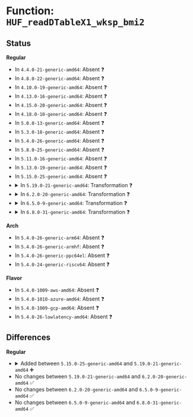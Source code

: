 # Function: <code>HUF_readDTableX1_wksp_bmi2</code>

## Status
<b>Regular</b>
<ul>
<li>
In <code>4.4.0-21-generic-amd64</code>: Absent ❓
</li>
<li>
In <code>4.8.0-22-generic-amd64</code>: Absent ❓
</li>
<li>
In <code>4.10.0-19-generic-amd64</code>: Absent ❓
</li>
<li>
In <code>4.13.0-16-generic-amd64</code>: Absent ❓
</li>
<li>
In <code>4.15.0-20-generic-amd64</code>: Absent ❓
</li>
<li>
In <code>4.18.0-10-generic-amd64</code>: Absent ❓
</li>
<li>
In <code>5.0.0-13-generic-amd64</code>: Absent ❓
</li>
<li>
In <code>5.3.0-18-generic-amd64</code>: Absent ❓
</li>
<li>
In <code>5.4.0-26-generic-amd64</code>: Absent ❓
</li>
<li>
In <code>5.8.0-25-generic-amd64</code>: Absent ❓
</li>
<li>
In <code>5.11.0-16-generic-amd64</code>: Absent ❓
</li>
<li>
In <code>5.13.0-19-generic-amd64</code>: Absent ❓
</li>
<li>
In <code>5.15.0-25-generic-amd64</code>: Absent ❓
</li>
<li>
<details>
<summary>In <code>5.19.0-21-generic-amd64</code>: Transformation ❓</summary>

```c
size_t HUF_readDTableX1_wksp_bmi2(HUF_DTable * DTable, const void * src, size_t srcSize, void * workSpace, size_t wkspSize, int bmi2)
```

```json
{
  "name": "HUF_readDTableX1_wksp_bmi2",
  "collision_type": "Unique Global",
  "inline_type": "No",
  "funcs": [
    {
      "addr": 0,
      "name": "HUF_readDTableX1_wksp_bmi2",
      "external": true,
      "loc": "lib/zstd/decompress/huf_decompress.c:147",
      "file": "lib/zstd/decompress/huf_decompress.c",
      "inline": "seen, unknown",
      "caller_inline": [],
      "caller_func": [
        "lib/zstd/decompress/huf_decompress.c:HUF_decompress1X1_DCtx_wksp_bmi2",
        "lib/zstd/decompress/huf_decompress.c:HUF_decompress1X_DCtx_wksp",
        "lib/zstd/decompress/huf_decompress.c:HUF_decompress4X_hufOnly_wksp"
      ]
    }
  ],
  "symbols": [
    {
      "addr": 18446744071594194492,
      "name": "HUF_readDTableX1_wksp_bmi2.cold",
      "section": ".text",
      "bind": "STB_LOCAL",
      "size": 39
    },
    {
      "addr": 18446744071586507664,
      "name": "HUF_readDTableX1_wksp_bmi2",
      "section": ".text",
      "bind": "STB_GLOBAL",
      "size": 1829
    }
  ]
}
```
</details>
</li>
<li>
<details>
<summary>In <code>6.2.0-20-generic-amd64</code>: Transformation ❓</summary>

```c
size_t HUF_readDTableX1_wksp_bmi2(HUF_DTable * DTable, const void * src, size_t srcSize, void * workSpace, size_t wkspSize, int bmi2)
```

```json
{
  "name": "HUF_readDTableX1_wksp_bmi2",
  "collision_type": "Unique Global",
  "inline_type": "No",
  "funcs": [
    {
      "addr": 0,
      "name": "HUF_readDTableX1_wksp_bmi2",
      "external": true,
      "loc": "lib/zstd/decompress/huf_decompress.c:338",
      "file": "lib/zstd/decompress/huf_decompress.c",
      "inline": "seen, unknown",
      "caller_inline": [],
      "caller_func": [
        "lib/zstd/decompress/huf_decompress.c:HUF_decompress1X1_DCtx_wksp_bmi2",
        "lib/zstd/decompress/huf_decompress.c:HUF_decompress1X_DCtx_wksp",
        "lib/zstd/decompress/huf_decompress.c:HUF_decompress4X_hufOnly_wksp"
      ]
    }
  ],
  "symbols": [
    {
      "addr": 18446744071596192729,
      "name": "HUF_readDTableX1_wksp_bmi2.cold",
      "section": ".text",
      "bind": "STB_LOCAL",
      "size": 39
    },
    {
      "addr": 18446744071587703520,
      "name": "HUF_readDTableX1_wksp_bmi2",
      "section": ".text",
      "bind": "STB_GLOBAL",
      "size": 1945
    }
  ]
}
```
</details>
</li>
<li>
<details>
<summary>In <code>6.5.0-9-generic-amd64</code>: Transformation ❓</summary>

```c
size_t HUF_readDTableX1_wksp_bmi2(HUF_DTable * DTable, const void * src, size_t srcSize, void * workSpace, size_t wkspSize, int bmi2)
```

```json
{
  "name": "HUF_readDTableX1_wksp_bmi2",
  "collision_type": "Unique Global",
  "inline_type": "No",
  "funcs": [
    {
      "addr": 0,
      "name": "HUF_readDTableX1_wksp_bmi2",
      "external": true,
      "loc": "lib/zstd/decompress/huf_decompress.c:338",
      "file": "lib/zstd/decompress/huf_decompress.c",
      "inline": "seen, unknown",
      "caller_inline": [],
      "caller_func": [
        "lib/zstd/decompress/huf_decompress.c:HUF_decompress1X1_DCtx_wksp_bmi2",
        "lib/zstd/decompress/huf_decompress.c:HUF_decompress1X_DCtx_wksp",
        "lib/zstd/decompress/huf_decompress.c:HUF_decompress4X_hufOnly_wksp"
      ]
    }
  ],
  "symbols": [
    {
      "addr": 18446744071596717731,
      "name": "HUF_readDTableX1_wksp_bmi2.cold",
      "section": ".text",
      "bind": "STB_LOCAL",
      "size": 51
    },
    {
      "addr": 18446744071587968976,
      "name": "HUF_readDTableX1_wksp_bmi2",
      "section": ".text",
      "bind": "STB_GLOBAL",
      "size": 2067
    }
  ]
}
```
</details>
</li>
<li>
<details>
<summary>In <code>6.8.0-31-generic-amd64</code>: Transformation ❓</summary>

```c
size_t HUF_readDTableX1_wksp_bmi2(HUF_DTable * DTable, const void * src, size_t srcSize, void * workSpace, size_t wkspSize, int bmi2)
```

```json
{
  "name": "HUF_readDTableX1_wksp_bmi2",
  "collision_type": "Unique Global",
  "inline_type": "No",
  "funcs": [
    {
      "addr": 0,
      "name": "HUF_readDTableX1_wksp_bmi2",
      "external": true,
      "loc": "lib/zstd/decompress/huf_decompress.c:338",
      "file": "lib/zstd/decompress/huf_decompress.c",
      "inline": "seen, unknown",
      "caller_inline": [],
      "caller_func": [
        "lib/zstd/decompress/huf_decompress.c:HUF_decompress1X1_DCtx_wksp_bmi2",
        "lib/zstd/decompress/huf_decompress.c:HUF_decompress1X_DCtx_wksp",
        "lib/zstd/decompress/huf_decompress.c:HUF_decompress4X_hufOnly_wksp"
      ]
    }
  ],
  "symbols": [
    {
      "addr": 18446744071597627408,
      "name": "HUF_readDTableX1_wksp_bmi2.cold",
      "section": ".text",
      "bind": "STB_LOCAL",
      "size": 51
    },
    {
      "addr": 18446744071588303760,
      "name": "HUF_readDTableX1_wksp_bmi2",
      "section": ".text",
      "bind": "STB_GLOBAL",
      "size": 2067
    }
  ]
}
```
</details>
</li>
</ul>
<b>Arch</b>
<ul>
<li>
In <code>5.4.0-26-generic-arm64</code>: Absent ❓
</li>
<li>
In <code>5.4.0-26-generic-armhf</code>: Absent ❓
</li>
<li>
In <code>5.4.0-26-generic-ppc64el</code>: Absent ❓
</li>
<li>
In <code>5.4.0-24-generic-riscv64</code>: Absent ❓
</li>
</ul>
<b>Flavor</b>
<ul>
<li>
In <code>5.4.0-1009-aws-amd64</code>: Absent ❓
</li>
<li>
In <code>5.4.0-1010-azure-amd64</code>: Absent ❓
</li>
<li>
In <code>5.4.0-1009-gcp-amd64</code>: Absent ❓
</li>
<li>
In <code>5.4.0-26-lowlatency-amd64</code>: Absent ❓
</li>
</ul>

## Differences
<b>Regular</b>
<ul>
<li>
<details>
<summary>Added between <code>5.15.0-25-generic-amd64</code> and <code>5.19.0-21-generic-amd64</code> ➕</summary>

```c
size_t HUF_readDTableX1_wksp_bmi2(HUF_DTable * DTable, const void * src, size_t srcSize, void * workSpace, size_t wkspSize, int bmi2)
```
</details>
</li>
<li>
No changes between <code>5.19.0-21-generic-amd64</code> and <code>6.2.0-20-generic-amd64</code> ✅
</li>
<li>
No changes between <code>6.2.0-20-generic-amd64</code> and <code>6.5.0-9-generic-amd64</code> ✅
</li>
<li>
No changes between <code>6.5.0-9-generic-amd64</code> and <code>6.8.0-31-generic-amd64</code> ✅
</li>
</ul>
